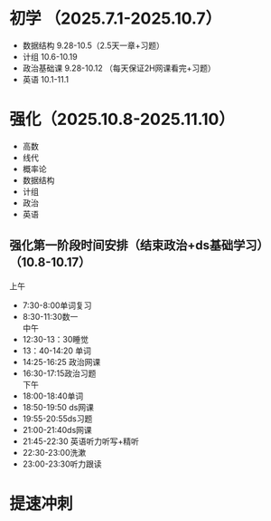 # 初学 （2025.7.1-2025.10.7）
* 数据结构 9.28-10.5（2.5天一章+习题）
* 计组 10.6-10.19
* 政治基础课 9.28-10.12 （每天保证2H网课看完+习题）
* 英语 10.1-11.1

# 强化（2025.10.8-2025.11.10）
* 高数 
* 线代 
* 概率论 
* 数据结构
* 计组
* 政治
* 英语

## 强化第一阶段时间安排（结束政治+ds基础学习）（10.8-10.17）
上午<br>
* 7:30-8:00单词复习
* 8:30-11:30数一<br>
中午<br>
* 12:30-13：30睡觉
* 13：40-14:20 单词
* 14:25-16:25 政治网课
* 16:30-17:15政治习题<br>
下午<br>
* 18:00-18:40单词
* 18:50-19:50 ds网课
* 19:55-20:55ds习题
* 21:00-21:40ds网课
* 21:45-22:30 英语听力听写+精听
* 22:30-23:00洗漱
* 23:00-23:30听力跟读


# 提速冲刺
